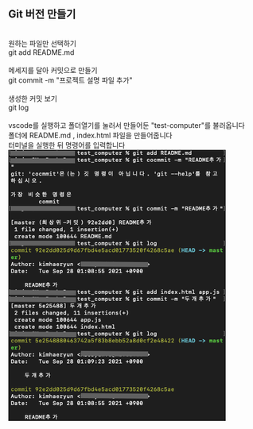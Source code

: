 ## Git 버전 만들기
<br/>
원하는 파일만 선택하기<br/>
git add README.md
<br/>
<br/>
메세지를 달아 커밋으로 만들기<br/>
git commit -m "프로젝트 설명 파일 추가"
<br/>
<br/>
생성한 커밋 보기<br/>
git log
<br/>
<br/>
vscode를 실행하고 폴더열기를 눌러서 만들어둔 "test-computer"를 불러옵니다<br/>
폴더에 README.md , index.html 파일을 만들어줍니다<br/>
터미널을 실행한 뒤 명령어를 입력합니다<br/>
<img src="./git버전생성/1.png">
